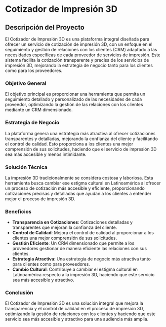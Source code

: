 # Cotizador de Impresión 3D

## Descripción del Proyecto

El Cotizador de Impresión 3D es una plataforma integral diseñada para ofrecer un servicio de cotización de impresión 3D, con un enfoque en el seguimiento y gestión de relaciones con los clientes (CRM) adaptado a las necesidades específicas de cada proveedor de servicios de impresión. Este sistema facilita la cotización transparente y precisa de los servicios de impresión 3D, mejorando la estrategia de negocio tanto para los clientes como para los proveedores.

### Objetivo General

El objetivo principal es proporcionar una herramienta que permita un seguimiento detallado y personalizado de las necesidades de cada proveedor, optimizando la gestión de las relaciones con los clientes mediante un CRM dimensionado.

### Estrategia de Negocio

La plataforma genera una estrategia más atractiva al ofrecer cotizaciones transparentes y detalladas, mejorando la confianza del cliente y facilitando el control de calidad. Esto proporciona a los clientes una mejor comprensión de sus solicitudes, haciendo que el servicio de impresión 3D sea más accesible y menos intimidante.

### Solución Técnica

La impresión 3D tradicionalmente se considera costosa y laboriosa. Esta herramienta busca cambiar ese estigma cultural en Latinoamérica al ofrecer un proceso de cotización más accesible y eficiente, proporcionando cotizaciones precisas y detalladas que ayudan a los clientes a entender mejor el proceso de impresión 3D.

### Beneficios

- **Transparencia en Cotizaciones**: Cotizaciones detalladas y transparentes que mejoran la confianza del cliente.
- **Control de Calidad**: Mejora el control de calidad al proporcionar a los clientes una mejor comprensión de sus solicitudes.
- **Gestión Eficiente**: Un CRM dimensionado que permite a los proveedores gestionar de manera eficiente las relaciones con sus clientes.
- **Estrategia Atractiva**: Una estrategia de negocio más atractiva tanto para clientes como para proveedores.
- **Cambio Cultural**: Contribuye a cambiar el estigma cultural en Latinoamérica respecto a la impresión 3D, haciendo que este servicio sea más accesible y atractivo.

### Conclusión

El Cotizador de Impresión 3D es una solución integral que mejora la transparencia y el control de calidad en el proceso de impresión 3D, optimizando la gestión de relaciones con los clientes y haciendo que este servicio sea más accesible y atractivo para una audiencia más amplia.
